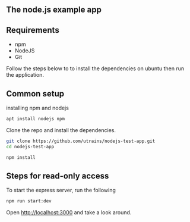 
## The node.js example app

## Requirements

* npm
* NodeJS
* Git

Follow the steps below to to install the dependencies on ubuntu then run the application.

## Common setup
installing  npm  and nodejs

```bash
apt install nodejs npm
```

Clone the repo and install the dependencies.

```bash
git clone https://github.com/utrains/nodejs-test-app.git
cd nodejs-test-app
```

```bash
npm install
```

## Steps for read-only access

To start the express server, run the following

```bash
npm run start:dev
```

Open [http://localhost:3000](http://localhost:3000) and take a look around.


